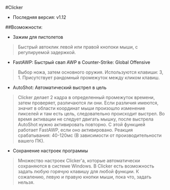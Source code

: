 #Clicker
* Последняя версия: v1.12

##Возможности:
* Зажим для пистолетов
>Быстрый автоклик левой или правой кнопоки мыши, с регулируемой задержкой.

* FastAWP: Быстрый свап AWP в Counter-Strike: Global Offensive
>Выбор ножа, затем основного оружия.
> Используются клавиши: 3, 1.
>Присутствует рандомный промежуток между кликом клавиш.

* AutoShot: Автоматический выстрел в цель
>Clicker делает 2 кадра в определенный промежуток времени, затем проверяет, различаются ли они.
>Если различия имеются, значит в области координат мыши произошло изменение пикселей и
>	там есть цель, следовательно происходит выстрел.
>Во время активации не следует двигать мышку, после выстрела AutoShot нужно активировать повторно.
>С этой функцией работает FastAWP, если оно активировано.
>Реакция срабатывания: 40-120мс (В зависимости от производительности вашего ПК).

* Сохранение настроек программы
>Множество настроек Clicker'a, которые автоматически сохраняются в системе Windows.
>	В Clicker есть возможность задать любую горячую клавишу для любой функции.
>	К сожалению, левую и правую кнопки мыши, пока что, задать нельзя.
